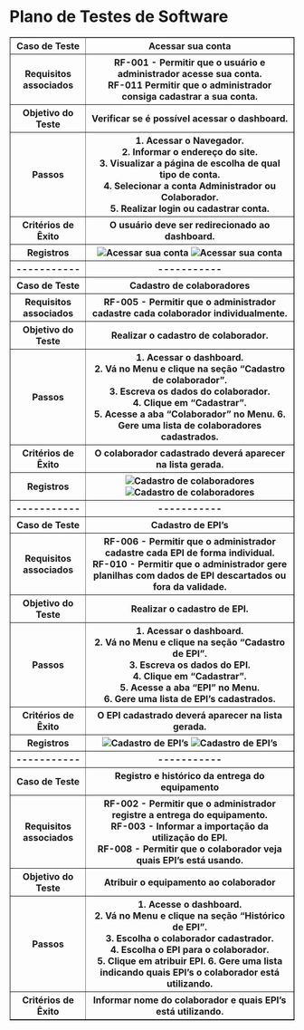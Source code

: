 # Plano de Testes de Software

<table border="1">
        <tr>
            <th>Caso de Teste</th>
            <th>Acessar sua conta</th>
        </tr>
        <tr>
            <th>Requisitos associados </th>
            <th>RF-001 - Permitir que o usuário e administrador acesse sua conta. <br> RF-011 Permitir que o
                administrador consiga cadastrar a sua conta. </th>
        </tr>
        <tr>
            <th>Objetivo do Teste</th>
            <th>Verificar se é possível acessar o dashboard. </th>
        </tr>
        <tr>
            <th>Passos</th>
            <th>1. Acessar o Navegador. <br> 2. Informar o endereço do site. <br>3. Visualizar a página de escolha de
                qual tipo de conta. <br> 4. Selecionar a conta Administrador ou Colaborador. <br>5. Realizar login ou
                cadastrar conta. </th>
        </tr>
        <tr>
            <th>Critérios de Êxito</th>
            <th>O usuário deve ser redirecionado ao dashboard. </th>
        </tr>
        <tr>
            <th>Registros</th>
            <th><img src="https://github.com/ICEI-PUC-Minas-PMV-SInt/pmv-sint-2022-1-e1-proj-web-t1-grupo-08/blob/main/public/assets/img/Escolha%20do%20Usu%C3%A1rio.png" alt="Acessar sua conta"> 
         <img src="https://github.com/ICEI-PUC-Minas-PMV-SInt/pmv-sint-2022-1-e1-proj-web-t1-grupo-08/blob/main/public/assets/img/Login.png" alt="Acessar sua conta">
         </th>
        </tr>
        <tr>
            <th>-----------</th>
            <th>-----------</th>
        </tr>
        <tr>
            <th>Caso de Teste</th>
            <th>Cadastro de colaboradores</th>
        </tr>
        <tr>
            <th>Requisitos associados </th>
            <th>RF-005 - Permitir que o administrador cadastre cada colaborador individualmente.</th>
        </tr>
        <tr>
            <th>Objetivo do Teste</th>
            <th>Realizar o cadastro de colaborador.</th>
        </tr>
        <tr>
            <th>Passos</th>
            <th>1. Acessar o dashboard.
                <br> 2. Vá no Menu e clique na seção “Cadastro de colaborador”.
                <br> 3. Escreva os dados do colaborador.
                <br> 4. Clique em “Cadastrar”.
                <br> 5. Acesse a aba “Colaborador” no Menu.
                6. Gere uma lista de colaboradores cadastrados.
            </th>
        </tr>
        <tr>
            <th>Critérios de Êxito</th>
            <th>O colaborador cadastrado deverá aparecer na lista gerada.</th>
        </tr>
        <tr>
            <th>Registros</th>
            <th><img src="https://github.com/ICEI-PUC-Minas-PMV-SInt/pmv-sint-2022-1-e1-proj-web-t1-grupo-08/blob/main/public/assets/img/Cadastro%20Colaborador.png" alt="Cadastro de colaboradores"> 
                <img src="https://github.com/ICEI-PUC-Minas-PMV-SInt/pmv-sint-2022-1-e1-proj-web-t1-grupo-08/blob/main/public/assets/img/Colaboradores%20Cadastrados.png" alt="Cadastro de colaboradores">
         </th>
        </tr>
        <tr>
            <th>-----------</th>
            <th>-----------</th>
        </tr>
        <tr>
            <th>Caso de Teste</th>
            <th>Cadastro de EPI’s</th>
        </tr>
        <tr>
            <th>Requisitos associados </th>
            <th>RF-006 - Permitir que o administrador cadastre cada EPI de forma individual.
                <br> RF-010 - Permitir que o administrador gere planilhas com dados de EPI descartados ou fora da
                validade.
            </th>
        </tr>
        <tr>
            <th>Objetivo do Teste</th>
            <th>Realizar o cadastro de EPI.</th>
        </tr>
        <tr>
            <th>Passos</th>
            <th>1. Acessar o dashboard.
                <br> 2. Vá no Menu e clique na seção “Cadastro de EPI”.
                <br> 3. Escreva os dados do EPI.
                <br> 4. Clique em “Cadastrar”.
                <br> 5. Acesse a aba “EPI” no Menu.
                <br> 6. Gere uma lista de EPI’s cadastrados.
            </th>
        </tr>
        <tr>
            <th>Critérios de Êxito</th>
            <th>O EPI cadastrado deverá aparecer na lista gerada.</th>
        </tr>
        <tr>
            <th>Registros</th>
            <th><img src="github.com/ICEI-PUC-Minas-PMV-SInt/pmv-sint-2022-1-e1-proj-web-t1-grupo-08/blob/main/public/assets/img/Cadastro%20de%20EPI.png" alt="Cadastro de EPI’s">
                <img src="https://github.com/ICEI-PUC-Minas-PMV-SInt/pmv-sint-2022-1-e1-proj-web-t1-grupo-08/blob/main/public/assets/img/Busca%20de%20EPI.png" alt="Cadastro de EPI’s">
         </th>
        </tr>
        <tr>
            <th>-----------</th>
            <th>-----------</th>
        </tr>
        <tr>
            <th>Caso de Teste</th>
            <th>Registro e histórico da entrega do equipamento</th>
        </tr>
        <tr>
            <th>Requisitos associados </th>
            <th>RF-002 - Permitir que o administrador registre a entrega do equipamento.
                <br> RF-003 - Informar a importação da utilização do EPI.
                <br> RF-008 - Permitir que o colaborador veja quais EPI’s está usando.
            </th>
        </tr>
        <tr>
            <th>Objetivo do Teste</th>
            <th>Atribuir o equipamento ao colaborador</th>
        </tr>
        <tr>
            <th>Passos</th>
            <th> 1. Acesse o dashboard.
                <br> 2. Vá no Menu e clique na seção “Histórico de EPI”.
                <br> 3. Escolha o colaborador cadastrador.
                <br> 4. Escolha o EPI para o colaborador.
                <br> 5. Clique em atribuir EPI.
                6. Gere uma lista indicando quais EPI’s o colaborador está utilizando.
            </th>
        </tr>
        <tr>
            <th>Critérios de Êxito</th>
            <th>Informar nome do colaborador e quais EPI’s está utilizando.</th>
        </tr>
    </table>
